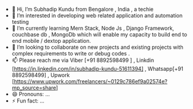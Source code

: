 - 👋 Hi, I’m Subhadip Kundu from Bengalore , India , a techie
- 👀 I’m interested in developing web related application and automation testing 
- 🌱 I’m currently learning Mern Stack, Node Js , Django Framework, couchbase db , MongoDb which will enable my capacity to build end to end mobile / dextop application.
- 💞️ I’m looking to collaborate on new projects and existing projects with complex requirements to write or debug codes .
- 📫 Please reach me via Viber [+91 8892598499 ] , Linkdin [https://in.linkedin.com/in/subhadip-kundu-51611394] , Whatsapp[+91 8892598499] , Upwork [https://www.upwork.com/freelancers/~0129c786ef9a02574e?mp_source=share]
- 😄 Pronouns: ...
- ⚡ Fun fact: ...

<!---
subhadipkunduece1/subhadipkunduece1 is a ✨ special ✨ repository because its `README.md` (this file) appears on your GitHub profile.
You can click the Preview link to take a look at your changes.
--->
